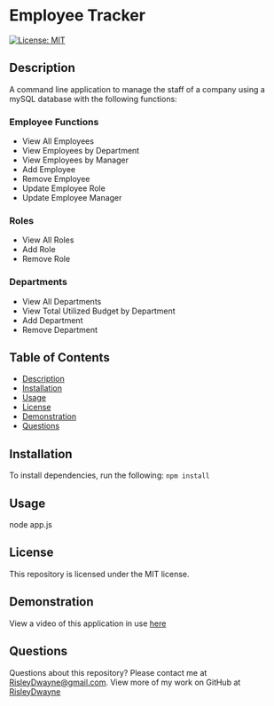 # Employee Tracker
[![License: MIT](https://img.shields.io/badge/License-MIT-yellow.svg)](https://opensource.org/licenses/MIT)
## Description
A command line application to manage the staff of a company using a mySQL database with the following functions: 

### Employee Functions

* View All Employees
* View Employees by Department
* View Employees by Manager
* Add Employee
* Remove Employee
* Update Employee Role
* Update Employee Manager
### Roles

* View All Roles
* Add Role
* Remove Role

### Departments

* View All Departments
* View Total Utilized Budget by Department
* Add Department
* Remove Department
## Table of Contents
* [Description](#description)
* [Installation](#installation)
* [Usage](#usage)
* [License](#license)
* [Demonstration](#demonstration)
* [Questions](#questions)
## Installation
To install dependencies, run the following:
`
npm install
`
## Usage
node app.js
## License
This repository is licensed under the MIT license.
## Demonstration
View a video of this application in use [here](https://www.youtube.com/watch?v=DEsrZV2Phxs&feature=youtu.be)
## Questions
Questions about this repository? Please contact me at [RisleyDwayne@gmail.com](mailto:RisleyDwayne@gmail.com). View more of my work on GitHub at [RisleyDwayne](https://github.com/RisleyDwayne) 
